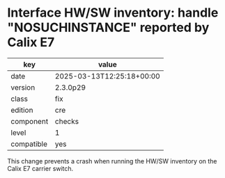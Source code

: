 [//]: # (werk v2)
# Interface HW/SW inventory: handle "NOSUCHINSTANCE" reported by Calix E7

key        | value
---------- | ---
date       | 2025-03-13T12:25:18+00:00
version    | 2.3.0p29
class      | fix
edition    | cre
component  | checks
level      | 1
compatible | yes

This change prevents a crash when running the HW/SW inventory on the Calix E7 carrier switch.

